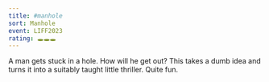 ```yaml
---
title: #manhole
sort: Manhole
event: LIFF2023
rating: 🕳️🕳️🕳️
---
```

A man gets stuck in a hole. How will he get out? This takes a dumb idea and turns it into a suitably taught little thriller. Quite fun.
